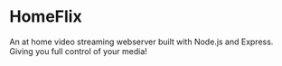 # HomeFlix
An at home video streaming webserver built with Node.js and Express. Giving you full control of your media!
